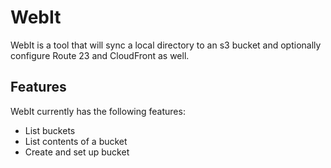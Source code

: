 # WebIt

WebIt is a tool that will sync a local directory to an s3 bucket
and optionally configure Route 23 and CloudFront as well.

## Features

WebIt currently has the following features:

- List buckets
- List contents of a bucket
- Create and set up bucket